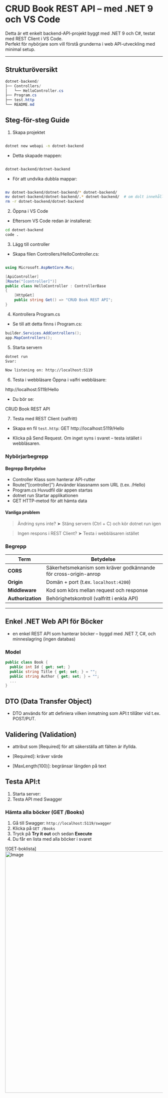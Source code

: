 # CRUD Book REST API – med .NET 9 och VS Code

Detta är ett enkelt backend-API-projekt byggt med .NET 9 och C#, 
testat med REST Client i VS Code.  
Perfekt för nybörjare som vill förstå grunderna i web API-utveckling
med minimal setup.

---

##  Strukturöversikt

```cs
dotnet-backend/
├── Controllers/
│   └── HelloController.cs
├── Program.cs
├── test.http
└── README.md
```

## Steg-för-steg Guide
1.  Skapa projektet

```bash

dotnet new webapi -n dotnet-backend
```
- Detta skapade mappen:

```bash

dotnet-backend/dotnet-backend
```
- För att undvika dubbla mappar:

```bash

mv dotnet-backend/dotnet-backend/* dotnet-backend/
mv dotnet-backend/dotnet-backend/.* dotnet-backend/  # om dolt innehåll
rm -r dotnet-backend/dotnet-backend
```

2. Öppna i VS Code
- Eftersom VS Code redan är installerat:

```bash
cd dotnet-backend
code .
```

3.  Lägg till controller
- Skapa filen Controllers/HelloController.cs:

```csharp

using Microsoft.AspNetCore.Mvc;

[ApiController]
[Route("[controller]")]
public class HelloController : ControllerBase
{
    [HttpGet]
    public string Get() => "CRUD Book REST API";
}
```

4.  Kontrollera Program.cs
- Se till att detta finns i Program.cs:

```csharp
builder.Services.AddControllers();
app.MapControllers();
```

5. Starta servern
```bash
dotnet run
Svar:

Now listening on: http://localhost:5119
```
6. Testa i webbläsare
Öppna i valfri webbläsare:

http://localhost:5119/Hello
- Du bör se:

CRUD Book REST API

7.  Testa med REST Client (valfritt)
- Skapa en fil `test.http`:
GET http://localhost:5119/Hello

- Klicka på Send Request.
Om inget syns i svaret – testa istället i webbläsaren.

###  Nybörjarbegrepp
#### Begrepp	Betydelse
- Controller	Klass som hanterar API-rutter
- Route("[controller]")	Använder klassnamn som URL (t.ex. /Hello)
- Program.cs	Huvudfil där appen startas
- dotnet run	Startar applikationen
- GET	HTTP-metod för att hämta data

#### Vanliga problem
> Ändring syns inte?
➤ Stäng servern (Ctrl + C) och kör dotnet run igen

> Ingen respons i REST Client?
➤ Testa i webbläsaren istället


### Begrepp

| Term              | Betydelse                                                       |
| ----------------- | --------------------------------------------------------------- |
| **CORS**          | Säkerhetsmekanism som kräver godkännande för cross-origin-anrop |
| **Origin**        | Domän + port (t.ex. `localhost:4200`)                           |
| **Middleware**    | Kod som körs mellan request och response                        |
| **Authorization** | Behörighetskontroll (valfritt i enkla API)                      |

---

 ## Enkel .NET Web API för Böcker

- en enkel REST API som hanterar böcker – byggd med .NET 7, C#,
 och minneslagring (ingen databas)

###  Model
```csharp
public class Book {
  public int Id { get; set; }
  public string Title { get; set; } = "";
  public string Author { get; set; } = "";
  ...
}
```

## DTO (Data Transfer Object)
- DTO används för att definiera vilken inmatning som API:t 
tillåter vid t.ex. POST/PUT.

## Validering (Validation)
- attribut som [Required] för att säkerställa att fälten är ifyllda.

- [Required]: kräver värde

- [MaxLength(100)]: begränsar längden på text

## Testa API:t
1. Starta server:
2. Testa API med Swagger

###  Hämta alla böcker (GET /Books)

1. Gå till Swagger: `http://localhost:5119/swagger`
2. Klicka på `GET /Books`
3. Tryck på **Try it out** och sedan **Execute**
4. Du får en lista med alla böcker i svaret
 
![GET-boklista]<img width="770" alt="Image" src="https://github.com/user-attachments/assets/787707de-39aa-4d51-846d-2ff7006d8b80" />


